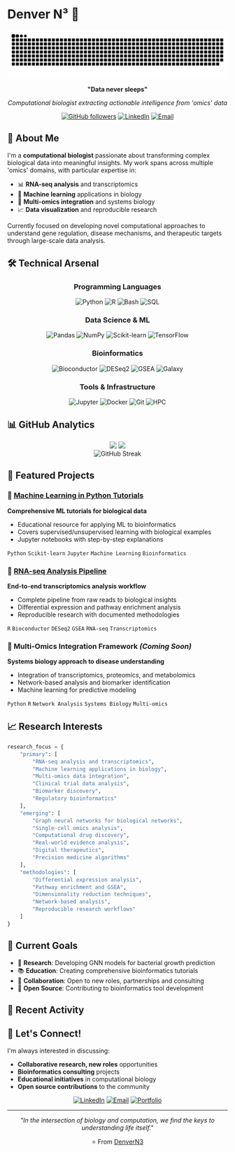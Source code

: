 # Denver N³ 🧬

<div align="center">

![DNA Animation](https://raw.githubusercontent.com/platane/snk/output/github-contribution-grid-snake-dark.svg)

**"Data never sleeps"**

*Computational biologist extracting actionable intelligence from 'omics' data*

[![GitHub followers](https://img.shields.io/github/followers/DenverN3?style=social)](https://github.com/DenverN3)
[![LinkedIn](https://img.shields.io/badge/LinkedIn-Connect-blue?style=flat&logo=linkedin)](https://www.linkedin.com/in/denver-ncube-n3d/)
[![Email](https://img.shields.io/badge/Email-Contact-red?style=flat&logo=gmail)](mailto:your.email@domain.com)

</div>

## 🔬 About Me

I'm a **computational biologist** passionate about transforming complex biological data into meaningful insights. My work spans across multiple 'omics' domains, with particular expertise in:

- 📊 **RNA-seq analysis** and transcriptomics
- 🤖 **Machine learning** applications in biology  
- 🧬 **Multi-omics integration** and systems biology
- 📈 **Data visualization** and reproducible research

Currently focused on developing novel computational approaches to understand gene regulation, disease mechanisms, and therapeutic targets through large-scale data analysis.

## 🛠️ Technical Arsenal

<div align="center">

### Programming Languages
![Python](https://img.shields.io/badge/Python-Expert-3776AB?style=flat&logo=python&logoColor=white)
![R](https://img.shields.io/badge/R-Expert-276DC3?style=flat&logo=r&logoColor=white)
![Bash](https://img.shields.io/badge/Bash-Proficient-4EAA25?style=flat&logo=gnu-bash&logoColor=white)
![SQL](https://img.shields.io/badge/SQL-Proficient-336791?style=flat&logo=postgresql&logoColor=white)

### Data Science & ML
![Pandas](https://img.shields.io/badge/Pandas-Expert-150458?style=flat&logo=pandas&logoColor=white)
![NumPy](https://img.shields.io/badge/NumPy-Expert-013243?style=flat&logo=numpy&logoColor=white)
![Scikit-learn](https://img.shields.io/badge/Scikit--learn-Expert-F7931E?style=flat&logo=scikit-learn&logoColor=white)
![TensorFlow](https://img.shields.io/badge/TensorFlow-Intermediate-FF6F00?style=flat&logo=tensorflow&logoColor=white)

### Bioinformatics
![Bioconductor](https://img.shields.io/badge/Bioconductor-Expert-1f8c8c?style=flat)
![DESeq2](https://img.shields.io/badge/DESeq2-Expert-2E8B57?style=flat)
![GSEA](https://img.shields.io/badge/GSEA-Expert-FF6347?style=flat)
![Galaxy](https://img.shields.io/badge/Galaxy-Proficient-2c3e50?style=flat)

### Tools & Infrastructure
![Jupyter](https://img.shields.io/badge/Jupyter-Expert-F37626?style=flat&logo=jupyter&logoColor=white)
![Docker](https://img.shields.io/badge/Docker-Proficient-2496ED?style=flat&logo=docker&logoColor=white)
![Git](https://img.shields.io/badge/Git-Expert-F05032?style=flat&logo=git&logoColor=white)
![HPC](https://img.shields.io/badge/HPC-Proficient-000000?style=flat)

</div>

## 📊 GitHub Analytics

<div align="center">
  <img height="180em" src="https://github-readme-stats.vercel.app/api?username=DenverN3&show_icons=true&theme=radical&include_all_commits=true&count_private=true"/>
  <img height="180em" src="https://github-readme-stats.vercel.app/api/top-langs/?username=DenverN3&layout=compact&langs_count=8&theme=radical"/>
</div>

<div align="center">
  <img src="https://github-readme-streak-stats.herokuapp.com/?user=DenverN3&theme=radical" alt="GitHub Streak"/>
</div>

## 🚀 Featured Projects

### 🧠 [Machine Learning in Python Tutorials](https://github.com/DenverN3/Machine-Learning-in-Python-tutorials)
**Comprehensive ML tutorials for biological data**
- Educational resource for applying ML to bioinformatics
- Covers supervised/unsupervised learning with biological examples
- Jupyter notebooks with step-by-step explanations

`Python` `Scikit-learn` `Jupyter` `Machine Learning` `Bioinformatics`

### 🧬 [RNA-seq Analysis Pipeline](https://github.com/DenverN3/RNAseq-Analysis)  
**End-to-end transcriptomics analysis workflow**
- Complete pipeline from raw reads to biological insights
- Differential expression and pathway enrichment analysis
- Reproducible research with documented methodologies

`R` `Bioconductor` `DESeq2` `GSEA` `RNA-seq` `Transcriptomics`

### 🔬 Multi-Omics Integration Framework *(Coming Soon)*
**Systems biology approach to disease understanding**
- Integration of transcriptomics, proteomics, and metabolomics
- Network-based analysis and biomarker identification
- Machine learning for predictive modeling

`Python` `R` `Network Analysis` `Systems Biology` `Multi-omics`

## 📈 Research Interests

```python
research_focus = {
    "primary": [
        "RNA-seq analysis and transcriptomics",
        "Machine learning applications in biology",
        "Multi-omics data integration",
        "Clinical trial data analysis",
        "Biomarker discovery",
        "Regulatory bioinformatics"
    ],
    "emerging": [
        "Graph neural networks for biological networks",
        "Single-cell omics analysis",
        "Computational drug discovery",
        "Real-world evidence analysis",
        "Digital therapeutics",
        "Precision medicine algorithms"
    ],
    "methodologies": [
        "Differential expression analysis",
        "Pathway enrichment and GSEA",
        "Dimensionality reduction techniques",
        "Network-based analysis",
        "Reproducible research workflows"
    ]
}
```

## 🎯 Current Goals

- 🔬 **Research**: Developing GNN models for bacterial growth prediction
- 📚 **Education**: Creating comprehensive bioinformatics tutorials
- 🤝 **Collaboration**: Open to new roles, partnerships and consulting
- 🌟 **Open Source**: Contributing to bioinformatics tool development

## 📝 Recent Activity

<!--START_SECTION:activity-->
<!-- Identification of biomarkers associated with survival in colorectal cancer -->
<!--END_SECTION:activity-->

## 🤝 Let's Connect!

I'm always interested in discussing:
- **Collaborative research, new roles** opportunities
- **Bioinformatics consulting** projects  
- **Educational initiatives** in computational biology
- **Open source contributions** to the community

<div align="center">

[![LinkedIn](https://img.shields.io/badge/LinkedIn-Connect-0077B5?style=for-the-badge&logo=linkedin&logoColor=white)](https://www.linkedin.com/in/denver-ncube-n3d/)
[![Email](https://img.shields.io/badge/Email-Contact-D14836?style=for-the-badge&logo=gmail&logoColor=white)](mailto:denver.ncube@gmail.com)
[![Portfolio](https://img.shields.io/badge/Portfolio-Visit-FF5722?style=for-the-badge&logo=google-chrome&logoColor=white)](https://denvern3.github.io)

</div>

---

<div align="center">
  
*"In the intersection of biology and computation, we find the keys to understanding life itself."*

⭐️ From [DenverN3](https://github.com/DenverN3)

</div>
